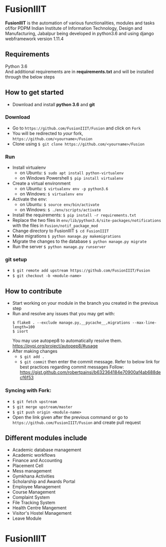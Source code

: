 # FusionIIIT

**FusionIIIT** is the automation of various functionalities, modules and tasks of/for PDPM Indian Institute of Information Technology, Design and Manufacturing, Jabalpur being developed in python3.6 and using django webframework version 1.11.4  

## Requirements

Python 3.6  
And additional requirements are in **requirements.txt** and will be installed through the below steps

## How to get started

* Download and install **python 3.6** and **git**
### Download
* Go to `https://github.com/FusionIIIT/Fusion` and click on `Fork`
* You will be redirected to *your* fork, `https://github.com/<yourname>/Fusion`
* Clone using `$ git clone https://github.com/<yourname>/Fusion`
### Run
* Install virtualenv  
    - on Ubuntu: `$ sudo apt install python-virtualenv`  
    - on Windows Powershell `$ pip install virtualenv`  
* Create a virtual environment  
    - on Ubuntu: `$ virtualenv env -p python3.6`  
    - on Windows: `$ virtualenv env`  
* Activate the env:
    - on Ubuntu: `$ source env/bin/activate`  
    - on Windows: `$ ./env/scripts/activate`  
* Install the requirements: `$ pip install -r requirements.txt`
* Replace the two files in 
	`env/lib/python3.6/site-packages/notifications`
  with the files in 
	`Fusion/notif_package_mod`
* Change directory to FusionIIIT `$ cd FusionIIIT`
* Make migrations `$ python manage.py makemigrations`  
* Migrate the changes to the database `$ python manage.py migrate`  
* Run the server `$ python manage.py runserver`
### git setup
* `$ git remote add upstream https://github.com/FusionIIIT/Fusion`
* `$ git checkout -b <module-name>`

## How to contribute
* Start working on your module in the branch you created in the previous step
* Run and resolve any issues that you may get with:
  ```
  $ flake8 . --exclude manage.py,__pycache__,migrations --max-line-length=100
  $ isort
  ```  
  You may use autopep8 to automatically resolve them. https://pypi.org/project/autopep8/#usage
* After making changes  
    - `$ git add .`  
    - `$ git commit` then enter the commit message.
        Refer to below link for best practices regarding commit messages
        Follow: https://gist.github.com/robertpainsi/b632364184e70900af4ab688decf6f53  
### Syncing with Fork:
* `$ git fetch upstream`
* `$ git merge upstream/master`
* `$ git push origin <module-name>`
* Open the link given after the previous command or go to `https://github.com/FusionIIIT/Fusion` and create pull request


## Different modules include

* Academic database management  
* Academic workflows  
* Finance and Accounting  
* Placement Cell  
* Mess management  
* Gymkhana Activities  
* Scholarship and Awards Portal  
* Employee Management  
* Course Management  
* Complaint System  
* File Tracking System  
* Health Centre Mangement  
* Visitor's Hostel Management  
* Leave Module  

# FusionIIIT
